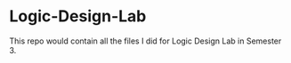 # Logic-Design-Lab

This repo would contain all the files I did for Logic Design Lab in Semester 3.

